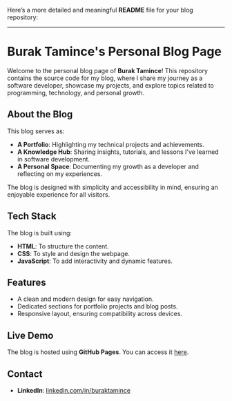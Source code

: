 Here’s a more detailed and meaningful **README** file for your blog repository:

---

# **Burak Tamince's Personal Blog Page**

Welcome to the personal blog page of **Burak Tamince**! This repository contains the source code for my blog, where I share my journey as a software developer, showcase my projects, and explore topics related to programming, technology, and personal growth.

## **About the Blog**
This blog serves as:
- **A Portfolio**: Highlighting my technical projects and achievements.
- **A Knowledge Hub**: Sharing insights, tutorials, and lessons I've learned in software development.
- **A Personal Space**: Documenting my growth as a developer and reflecting on my experiences.

The blog is designed with simplicity and accessibility in mind, ensuring an enjoyable experience for all visitors.

## **Tech Stack**
The blog is built using:
- **HTML**: To structure the content.
- **CSS**: To style and design the webpage.
- **JavaScript**: To add interactivity and dynamic features.

## **Features**
- A clean and modern design for easy navigation.
- Dedicated sections for portfolio projects and blog posts.
- Responsive layout, ensuring compatibility across devices.

## **Live Demo**
The blog is hosted using **GitHub Pages**. You can access it [here](https://Athena65.github.io/btblog).

## **Contact**
- **LinkedIn**: [linkedin.com/in/buraktamince](https://linkedin.com/in/buraktamince)
